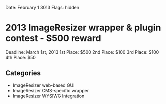Date: February 1 3013
Flags: hidden


# 2013 ImageResizer wrapper & plugin contest - $500 reward


Deadline: March 1st, 2013
1st Place: $500
2nd Place: $100
3rd Place: $100
4th Place: $50



## Categories

* ImageResizer web-based GUI
* ImageResizer CMS-specific wrapper
* ImageResizer WYSIWG Integration

